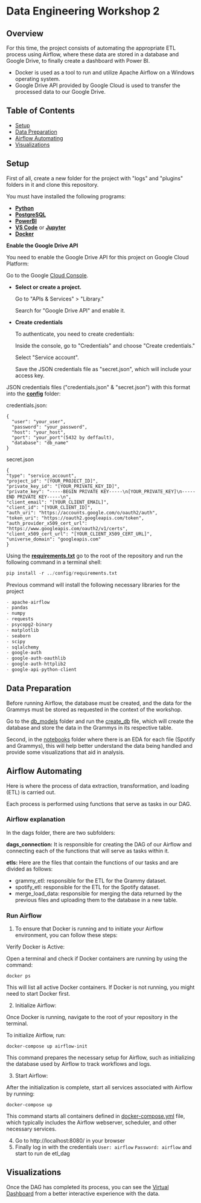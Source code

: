 # Data Engineering Workshop 2 #

## Overview ##
For this time, the project consists of automating the appropriate ETL process using Airflow, where these data are stored in a database and Google Drive, to finally create a dashboard with Power BI.
- Docker is used as a tool to run and utilize Apache Airflow on a Windows operating system.
- Google Drive API provided by Google Cloud is used to transfer the processed data to our Google Drive.

## Table of Contents ##
- [Setup](#setup)
- [Data Preparation](#data-preparation)
- [Airflow Automating](#airflow-automating)
- [Visualizations](#visualizations)
  
## Setup <a name="setup"></a> ##

First of all, create a new folder for the project with "logs" and "plugins" folders in it and clone this repository.

You must have installed the following programs:

   - **[Python](https://www.python.org)**
   - **[PostgreSQL](https://www.postgresql.org/download/)**
   - **[PowerBI](https://powerbi.microsoft.com/es-es/downloads/)**
   - **[VS Code](https://code.visualstudio.com/download)** or **[Jupyter](https://jupyter.org/install)**
   - **[Docker](https://www.docker.com/products/docker-desktop/)**
  
**Enable the Google Drive API**

  You need to enable the Google Drive API for this project on Google Cloud Platform:
  
  Go to the Google [Cloud Console](https://console.cloud.google.com/welcome/new).
 
   - **Select or create a project.**

      Go to "APIs & Services" > "Library."
  
      Search for "Google Drive API" and enable it.
  
  - **Create credentials**
  
      To authenticate, you need to create credentials:
  
      Inside the console, go to "Credentials" and choose "Create credentials."
  
      Select "Service account".
  
      Save the JSON credentials file as "secret.json", which will include your access key.

  JSON credentials files ("credentials.json" & "secret.json") with this format into the **[config](https://github.com/RJuanJo/etl_workshop2/tree/main/config)** folder:
  
  credentials.json:
  
  ```
  {
    "user": "your_user",
    "password": "your_password",
    "host": "your_host",
    "port": "your_port"(5432 by deffault),
    "database": "db_name"
  }
  ```

  secret.json
  
  ```
  {
  "type": "service_account",
  "project_id": "[YOUR_PROJECT_ID]",
  "private_key_id": "[YOUR_PRIVATE_KEY_ID]",
  "private_key": "-----BEGIN PRIVATE KEY-----\n[YOUR_PRIVATE_KEY]\n-----END PRIVATE KEY-----\n",
  "client_email": "[YOUR_CLIENT_EMAIL]",
  "client_id": "[YOUR_CLIENT_ID]",
  "auth_uri": "https://accounts.google.com/o/oauth2/auth",
  "token_uri": "https://oauth2.googleapis.com/token",
  "auth_provider_x509_cert_url": "https://www.googleapis.com/oauth2/v1/certs",
  "client_x509_cert_url": "[YOUR_CLIENT_X509_CERT_URL]",
  "universe_domain": "googleapis.com"
  }
  ```

  Using the **[requirements.txt](https://github.com/RJuanJo/etl_workshop2/blob/main/config/requirements.txt)** go to the root of the repository and run the   following command in a terminal shell:

  ```python
  pip install -r ../config/requirements.txt
  ```

  Previous command will install the following necessary libraries for the project

  ```python
  - apache-airflow
  - pandas
  - numpy
  - requests
  - psycopg2-binary
  - matplotlib
  - seaborn
  - scipy
  - sqlalchemy
  - google-auth
  - google-auth-oauthlib
  - google-auth-httplib2
  - google-api-python-client
  ```
## Data Preparation <a name="data-preparation"></a> ##
  Before running Airflow, the database must be created, and the data for the Grammys must be stored as requested in the context of the workshop. 
  
  Go to the [db_models](https://github.com/RJuanJo/etl_workshop2/tree/main/db_models) folder and run the [create_db](https://github.com/RJuanJo/etl_workshop2/blob/main/db_models/create_db.py) file, which   will create the database and store the data in the Grammys in its respective table. 
  
  Second, in the [notebooks](https://github.com/RJuanJo/etl_workshop2/tree/main/notebooks) folder where there is an EDA for each file (Spotify and Grammys), this will help better understand the data being handled and provide some visualizations that aid in analysis.

## Airflow Automating <a name="airflow-automating"></a> ##

  Here is where the process of data extraction, transformation, and loading (ETL) is carried out. 
  
  Each process is performed using functions that serve as tasks in our DAG.
  
  ### Airflow explanation ###
    
  In the dags folder, there are two subfolders:
  
  **dags_connection:** It is responsible for creating the DAG of our Airflow and connecting each of the functions that will serve as tasks within it.
     
  **etls:** Here are the files that contain the functions of our tasks and are divided as follows:
  
  - grammy_etl: responsible for the ETL for the Grammy dataset.
  - spotify_etl: responsible for the ETL for the Spotify dataset.
  - merge_load_data: responsible for merging the data returned by the previous files and uploading them to the database in a new table.
  
  ### Run Airflow ### 
        
  1. To ensure that Docker is running and to initiate your Airflow environment, you can follow these steps:

  Verify Docker is Active:
    
  Open a terminal and check if Docker containers are running by using the command:
   
    docker ps
  
  This will list all active Docker containers. If Docker is not running, you might need to start Docker first.
  
  2. Initialize Airflow:
  
  Once Docker is running, navigate to the root of your repository in the terminal. 
  
  To initialize Airflow, run:

    docker-compose up airflow-init

  This command prepares the necessary setup for Airflow, such as initializing the database used by Airflow to track workflows and logs.
  
  3. Start Airflow:
  
  After the initialization is complete, start all services associated with Airflow by running:

    docker-compose up

  This command starts all containers defined in [docker-compose.yml](https://github.com/RJuanJo/etl_workshop2/blob/main/docker-compose.yaml) file, which typically includes the Airflow webserver, scheduler, and other necessary services.

  4. Go to http://localhost:8080/ in your browser
  5. Finally log in with the credentials `User: airflow` `Password: airflow` and start to run de etl_dag
  
## Visualizations <a name="visualizations"></a> ##

  Once the DAG has completed its process, you can see the [Virtual Dashboard](https://app.powerbi.com/view?r=eyJrIjoiNDBiOGI4ZjktMTA0ZC00MmNiLWE4YjYtMTJhZjYzZDIxNWEyIiwidCI6IjY5M2NiZWEwLTRlZjktNDI1NC04OTc3LTc2ZTA1Y2I1ZjU1NiIsImMiOjR9) from a better interactive experience with the data.

    
